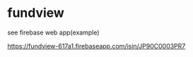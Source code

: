 # fundview

see firebase web app(example)

https://fundview-617a1.firebaseapp.com/isin/JP90C0003PR7
